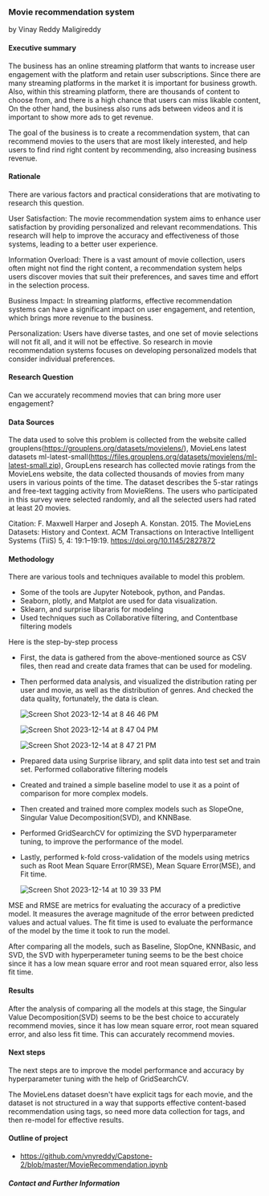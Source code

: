 ### Movie recommendation system

by Vinay Reddy Maligireddy

#### Executive summary
The business has an online streaming platform that wants to increase user engagement with the platform and retain user subscriptions. Since there are many streaming platforms in the market it is important for business growth. Also, within this streaming platform, there are thousands of content to choose from, and there is a high chance that users can miss likable content, On the other hand, the business also runs ads between videos and it is important to show more ads to get revenue.

The goal of the business is to create a recommendation system, that can recommend movies to the users that are most likely interested, and help users to find rind right content by recommending, also increasing business revenue.

#### Rationale
There are various factors and practical considerations that are motivating to research this question.

User Satisfaction:
The movie recommendation system aims to enhance user satisfaction by providing personalized and relevant recommendations. This research will help to improve the accuracy and effectiveness of those systems, leading to a better user experience.

Information Overload: 
There is a vast amount of movie collection, users often might not find the right content, a recommendation system helps users discover movies that suit their preferences, and saves time and effort in the selection process.

Business Impact:
In streaming platforms, effective recommendation systems can have a significant impact on user engagement, and retention, which brings more revenue to the business.

Personalization:
Users have diverse tastes, and one set of movie selections will not fit all, and it will not be effective. So research in movie recommendation systems focuses on developing personalized models that consider individual preferences.

#### Research Question
Can we accurately recommend movies that can bring more user engagement?

#### Data Sources
The data used to solve this problem is collected from the website called grouplens(https://grouplens.org/datasets/movielens/), MovieLens latest datasets ml-latest-small(https://files.grouplens.org/datasets/movielens/ml-latest-small.zip), GroupLens research has collected movie ratings from the MovieLens website, the data collected thousands of movies from many users in various points of the time. The dataset describes the 5-star ratings and free-text tagging activity from MovieRlens. The users who participated in this survey were selected randomly, and all the selected users had rated at least 20 movies.

Citation: F. Maxwell Harper and Joseph A. Konstan. 2015. The MovieLens Datasets: History and Context. ACM Transactions on Interactive Intelligent Systems (TiiS) 5, 4: 19:1–19:19. https://doi.org/10.1145/2827872

#### Methodology
There are various tools and techniques available to model this problem. 
- Some of the tools are Jupyter Notebook, python, and Pandas. 
- Seaborn, plotly, and Matplot are used for data visualization.
- Sklearn, and surprise libararis for modeling
- Used techniques such as Collaborative filtering, and Contentbase filtering models

Here is the step-by-step process

* First, the data is gathered from the above-mentioned source as CSV files, then read and create data frames that can be used for modeling.
* Then performed data analysis, and visualized the distribution rating per user and movie, as well as the distribution of genres. And checked the data quality, fortunately, the data is clean.

  ![Screen Shot 2023-12-14 at 8 46 46 PM](https://github.com/vnyreddy/Capstone-2/assets/18583217/f6ffdb49-298d-41bb-9de5-d806a01ecba1)

  ![Screen Shot 2023-12-14 at 8 47 04 PM](https://github.com/vnyreddy/Capstone-2/assets/18583217/869cdf4c-d003-4b86-b1a6-4bf0d21a5b27)

  ![Screen Shot 2023-12-14 at 8 47 21 PM](https://github.com/vnyreddy/Capstone-2/assets/18583217/1f2da8b3-f34d-4c17-9f34-eb7277b8b12a)

* Prepared data using Surprise library, and split data into test set and train set.
Performed collaborative filtering models
* Created and trained a simple baseline model to use it as a point of comparison for more complex models.
* Then created and trained more complex models such as SlopeOne, Singular Value Decomposition(SVD), and KNNBase.
* Performed GridSearchCV for optimizing the SVD hyperparameter tuning, to improve the performance of the model.
* Lastly, performed k-fold cross-validation of the models using metrics such as Root Mean Square Error(RMSE), Mean Square Error(MSE), and Fit time.

  ![Screen Shot 2023-12-14 at 10 39 33 PM](https://github.com/vnyreddy/Capstone-2/assets/18583217/1a92c168-183d-4902-9e39-2c17a7b2690f)

MSE and RMSE are metrics for evaluating the accuracy of a predictive model. It measures the average magnitude of the error between predicted values and actual values. The fit time is used to evaluate the performance of the model by the time it took to run the model.

After comparing all the models, such as Baseline, SlopOne, KNNBasic, and SVD, the SVD with hyperperameter tuning seems to be the best choice since it has a low mean square error and root mean squared error, also less fit time.


#### Results
After the analysis of comparing all the models at this stage, the Singular Value Decomposition(SVD) seems to be the best choice to accurately recommend movies, since it has low mean square error, root mean squared error, and also less fit time. This can accurately recommend movies.

#### Next steps
The next steps are to improve the model performance and accuracy by hyperparameter tuning with the help of GridSearchCV.

The MovieLens dataset doesn't have explicit tags for each movie, and the dataset is not structured in a way that supports effective content-based recommendation using tags, so need more data collection for tags, and then re-model for effective results.

#### Outline of project

- https://github.com/vnyreddy/Capstone-2/blob/master/MovieRecommendation.ipynb


##### Contact and Further Information
